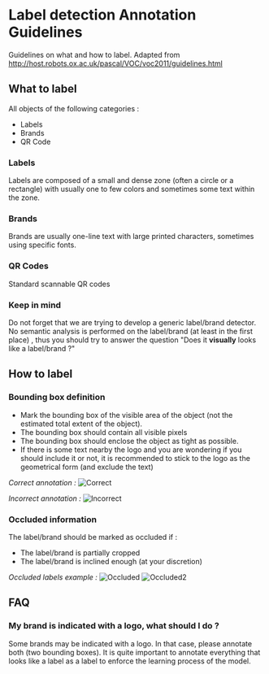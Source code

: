 # Label detection Annotation Guidelines

Guidelines on what and how to label.
Adapted from http://host.robots.ox.ac.uk/pascal/VOC/voc2011/guidelines.html

## What to label

All objects of the following categories :
- Labels
- Brands
- QR Code

### Labels
Labels are composed of a small and dense zone (often a circle or a rectangle) with usually one to few colors and sometimes some text within the zone.

### Brands
Brands are usually one-line text with large printed characters, sometimes using specific fonts.

### QR Codes
Standard scannable QR codes

### Keep in mind
Do not forget that we are trying to develop a generic label/brand detector. No semantic analysis is performed on the label/brand (at least in the first place) , thus you should try to answer the question "Does it __visually__ looks like a label/brand ?"


## How to label

### Bounding box definition

- Mark the bounding box of the visible area of the object (not the estimated total extent of the object).
- The bounding box should contain all visible pixels
-  The bounding box should enclose the object as tight as possible.
- If there is some text nearby the logo and you are wondering if you should include it or not, it is recommended to stick to the logo as the geometrical form (and exclude the text)

_Correct annotation :_
![Correct](./Images/correct_annotation.png)

_Incorrect annotation :_
![Incorrect](./Images/incorrect_annotation.png)

### Occluded information

The label/brand should be marked as occluded if :
- The label/brand is partially cropped
- The label/brand is inclined enough (at your discretion)

_Occluded labels example :_
![Occluded](./Images/occluded.png)
![Occluded2](./Images/occluded2.png)

## FAQ

### My brand is indicated with a logo, what should I do ?

Some brands may be indicated with a logo. In that case, please annotate both (two bounding boxes). It is quite important to annotate everything that looks like a label as a label to enforce the learning process of the model.
